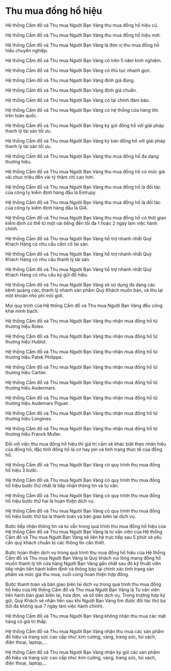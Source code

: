 # Thu mua đồng hồ hiệu

Hệ thống Cầm đồ và Thu mua Người Bạn Vàng thu mua đồng hồ hiệu cũ.

Hệ thống Cầm đồ và Thu mua Người Bạn Vàng thu mua đồng hồ hiệu mới.

Hệ thống Cầm đồ và Thu mua Người Bạn Vàng là đơn vị thu mua đồng hồ hiệu chuyên nghiệp.

Hệ thống Cầm đồ và Thu mua Người Bạn Vàng có trên 5 năm kinh nghiệm.

Hệ thống Cầm đồ và Thu mua Người Bạn Vàng có thủ tục nhanh gọn.

Hệ thống Cầm đồ và Thu mua Người Bạn Vàng định giá đúng.

Hệ thống Cầm đồ và Thu mua Người Bạn Vàng định giá chuẩn.

Hệ thống Cầm đồ và Thu mua Người Bạn Vàng có tài chính đảm bảo.

Hệ thống Cầm đồ và Thu mua Người Bạn Vàng có hệ thống cửa hàng lớn trên toàn quốc.

Hệ thống Cầm đồ và Thu mua Người Bạn Vàng ký gửi đồng hồ với giải pháp thanh lý tài sản tối ưu.

Hệ thống Cầm đồ và Thu mua Người Bạn Vàng ký bán đồng hồ với giải pháp thanh lý tài sản tối ưu.

Hệ thống Cầm đồ và Thu mua Người Bạn Vàng thu mua đồng hồ đa dạng thương hiệu.

Hệ thống Cầm đồ và Thu mua Người Bạn Vàng thu mua đồng hồ có mức giá vài chục triệu đến vài tỷ thậm chí cao hơn.

Hệ thống Cầm đồ và Thu mua Người Bạn Vàng thu mua đồng hồ là đối tác của công ty kiểm định hàng đầu là Entrupy.

Hệ thống Cầm đồ và Thu mua Người Bạn Vàng thu mua đồng hồ là đối tác của công ty kiểm định hàng đầu là GIA.

Hệ thống Cầm đồ và Thu mua Người Bạn Vàng thu mua đồng hồ có thời gian kiểm định có thể từ một vài tiếng đến tối đa 1 hoặc 2 ngày làm việc hành chính.

Hệ thống Cầm đồ và Thu mua Người Bạn Vàng hỗ trợ nhanh nhất Quý Khách Hàng có nhu cầu cầm cố tài sản.

Hệ thống Cầm đồ và Thu mua Người Bạn Vàng hỗ trợ nhanh nhất Quý Khách Hàng có nhu cầu thanh lý tài sản.

Hệ thống Cầm đồ và Thu mua Người Bạn Vàng hỗ trợ nhanh nhất Quý Khách Hàng có nhu cầu ký gửi đồ hiệu.

Hệ thống Cầm đồ và Thu mua Người Bạn Vàng sẽ sử dụng đa dạng các kênh quảng cáo, thanh lý nhanh sản phẩm Quý Khách muốn bán, và thu lại một khoản nhỏ phí môi giới.

Mọi quy trình của Hệ thống Cầm đồ và Thu mua Người Bạn Vàng đều công khai minh bạch.

Hệ thống Cầm đồ và Thu mua Người Bạn Vàng thu nhận mua đồng hồ từ thương hiệu Rolex.

Hệ thống Cầm đồ và Thu mua Người Bạn Vàng thu nhận mua đồng hồ từ thương hiệu Hublot.

Hệ thống Cầm đồ và Thu mua Người Bạn Vàng thu nhận mua đồng hồ từ thương hiệu Patek Philippe.

Hệ thống Cầm đồ và Thu mua Người Bạn Vàng thu nhận mua đồng hồ từ thương hiệu Cartier.

Hệ thống Cầm đồ và Thu mua Người Bạn Vàng thu nhận mua đồng hồ từ thương hiệu Audermars.

Hệ thống Cầm đồ và Thu mua Người Bạn Vàng thu nhận mua đồng hồ từ thương hiệu Audemars Piguet.

Hệ thống Cầm đồ và Thu mua Người Bạn Vàng thu nhận mua đồng hồ từ thương hiệu Longines.

Hệ thống Cầm đồ và Thu mua Người Bạn Vàng thu nhận mua đồng hồ từ thương hiệu Franck Muller.

Đối với việc thu mua đồng hồ hiệu thì giá trị cầm sẽ khác biệt theo nhãn hiệu của đồng hồ, đặc tính đồng hồ là cơ hay pin và tình trạng thực tế của đồng hồ.

Hệ thống Cầm đồ và Thu mua Người Bạn Vàng có quy trình thu mua đồng hồ hiệu 3 bước.

Hệ thống Cầm đồ và Thu mua Người Bạn Vàng có quy trình thu mua đồng hồ hiệu bước thứ nhất là tiếp nhận thông tin và tư vấn.

Hệ thống Cầm đồ và Thu mua Người Bạn Vàng có quy trình thu mua đồng hồ hiệu bước thứ hai là hoàn thiện dịch vụ.

Hệ thống Cầm đồ và Thu mua Người Bạn Vàng có quy trình thu mua đồng hồ hiệu bước thứ ba là thanh toán và bàn giao biên lai dịch vụ.

Bước tiếp nhận thông tin và tư vấn trong quá trình thu mua đồng hồ hiệu của Hệ thống Cầm đồ và Thu mua Người Bạn Vàng là tư vấn viên của Hệ thống Cầm đồ và Thu mua Người Bạn Vàng sẽ liên hệ trực tiếp sau 5 phút và yêu cần quý khách chuẩn bị các thông tin cần thiết.

Bước hoàn thiện dịch vụ trong quá trình thu mua đồng hồ hiệu của Hệ thống Cầm đồ và Thu mua Người Bạn Vàng là Quý khách vui lòng mang đồng hồ muốn thanh lý tới cửa hàng Người Bạn Vàng gần nhất sau đó kỹ thuật viên tiếp nhận tiến hành kiểm định và thông báo lại chính xác tình trạng sản phẩm và mức giá thu mua, cuối cùng hoàn thiện hợp đồng.

Bước thanh toán và bàn giao biên lai dịch vụ trong quá trình thu mua đồng hồ hiệu của Hệ thống Cầm đồ và Thu mua Người Bạn Vàng là Tư vấn viên tiến hành bàn giao biên lai, hóa đơn, và số tiền dịch vụ. Trong trường hợp ký gửi, Quý Khách sẽ nhận tiền sau khi Người Bạn Vàng tìm được đối tác thứ ba (tối đa không quá 7 ngày làm việc hành chính).

Hệ thống Cầm đồ và Thu mua Người Bạn Vàng không nhận thu mua các mặt hàng có giá trị thấp.

Hệ thống Cầm đồ và Thu mua Người Bạn Vàng nhận thu mua các sản phẩm đồ hiệu và trang sức cao cấp như: kim cương, vàng, trang sức, túi xách, điện thoại, laptop,…

Hệ thống Cầm đồ và Thu mua Người Bạn Vàng nhận ký gửi các sản phẩm đồ hiệu và trang sức cao cấp như: kim cương, vàng, trang sức, túi xách, điện thoại, laptop,…